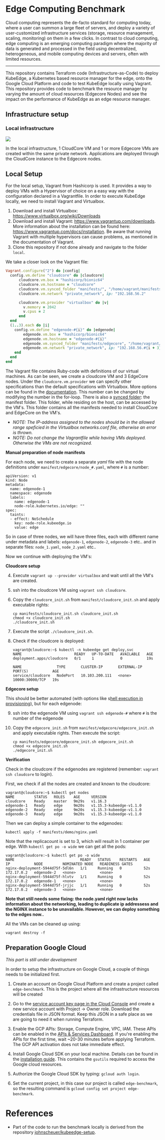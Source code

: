 # Edge Computing Benchmark

Cloud computing represents the de-facto standard for computing today, where a user can summon a
large fleet of servers, and deploy a variety of user-customized infrastructure services (storage, resource
management, scaling, monitoring) on them in a few clicks. In contrast to cloud computing, edge computing is an emerging computing paradigm where the majority of data is generated and processed in the
field using decentralized, heterogeneous, and mobile computing devices and servers, often with limited
resources.

-------------

This repository contains Terraform code (Infrastructure-as-Code) to deploy KubeEdge, a Kubernetes based resource manager for the edge, onto the Google Cloud Platform and code to test KubeEdge locally using Vagrant. This repository provides code to benchmark the resource manager by varying the amount of cloud resources (Edgecore Nodes) and see the impact on the performance of KubeEdge as an edge resource manager.

## Infrastructure setup

### Local infrastructure

![](README.assets/local-setup.drawio.png)

In the local infrastructure, 1 CloudCore VM and 1 or more Edgecore VMs are created within the same private network. Applications are deployed through the CloudCore instance to the Edgecore nodes.

## Local Setup

For the local setup, Vagrant from Hashicorp is used. It provides a way to deploy VMs with a Hypervisor of choice on a easy way with the configuration declared in a Vagrantfile. In order to execute KubeEdge locally, we need to install Vagrant and Virtualbox.

1.   Download and install Virtualbox: https://www.virtualbox.org/wiki/Downloads
2.   Download and install Vagrant: https://www.vagrantup.com/downloads. More information about the installation can be found here: https://www.vagrantup.com/docs/installation. Be aware that running Vagrant with multiple hypervisors can cause problems, as mentioned in the documentation of Vagrant.
3.   Clone this repository if not done already and navigate to the folder `local`.

We take a closer look on the Vagrant file:

```ruby
Vagrant.configure("2") do |config|
  config.vm.define "cloudcore" do |cloudcore|
      cloudcore.vm.box = "hashicorp/bionic64"
      cloudcore.vm.hostname = "cloudcore"
      cloudcore.vm.synced_folder "manifests/", "/home/vagrant/manifests"
      cloudcore.vm.network "private_network", ip: "192.168.56.2"

      cloudcore.vm.provider "virtualbox" do |v|
        v.memory = 2042
        v.cpus = 2
      end
  end
  (1..3).each do |i|
    config.vm.define "edgenode-#{i}" do |edgenode|
        edgenode.vm.box = "hashicorp/bionic64"
        edgenode.vm.hostname = "edgenode-#{i}"
        edgenode.vm.synced_folder "manifests/edgecore", "/home/vagrant/manifests/edgecore"
        edgenode.vm.network "private_network", ip: "192.168.56.#{i + 3}"
    end
  end
end

```

The Vagrant file contains Ruby-code with definitions of our virtual machines. As can be seen, we create a cloudcore VM and 3 EdgeCore nodes. Under the `cloudcore.vm.provider` we can specify other specifications than the default specifications with Virtualbox. More options can be found in the [documentation](https://www.vagrantup.com/docs/providers/virtualbox/configuration). This number can be changed by modifying the number in the for-loop. There is also a [synced folder](https://www.vagrantup.com/docs/synced-folders): the manifest folder. This folder, while residing on the host, can be accessed by the VM's. This folder contains all the manifests needed to install CloudCore and EdgeCore on the VM's. 

-   *NOTE: The IP-address assigned to the nodes should be in the allowed range speficied in the Virtualbox networks.conf file, otherwise an error is thrown.*
-   *NOTE: Do not change the Vagrantfile while having VMs deployed. Otherwise the VMs are not recognized.*

**Manual preparation of node manifests**

For each node, we need to create a separate *yaml* file with the node definitions under `manifest/edgecore/node_#.yaml`, where `#` is a number:

```
apiVersion: v1
kind: Node
metadata:
  name: edgenode-1
  namespace: edgenode
  labels:
    name: edgenode-1
    node-role.kubernetes.io/edge: ""
spec:
  taints:
  - effect: NoSchedule
    key: node-role.kubeedge.io
    value: edge

```

So in case of three nodes, we will have three files, each with different name under metadata and labels: `edgenode-1`, `edgenode-2`, `edgenode-3` etc.. and in separate files: `node_1.yaml`, `node_2.yaml` etc..

Now we continue with deploying the VM's:

**Cloudcore setup**

4.   Execute `vagrant up --provider virtualbox` and wait until all the VM's are created.

5.   ssh into the cloudcore VM using `vagrant ssh cloudcore`.

6.   Copy the `cloudcore_init.sh` from `manifest/cloudcore_init.sh` and apply executable rights:

     ```shell
     cp manifests/cloudcore_init.sh cloudcore_init.sh
     chmod +x cloudcore_init.sh
     ./cloudcore_init.sh
     ```

7.   Execute the script `./cloudcore_init.sh`.

8.   Check if the cloudcore is deployed:

     ```shell
     vagrant@cloudcore:~$ kubectl -n kubeedge get deploy,svc
     NAME                        READY   UP-TO-DATE   AVAILABLE   AGE
     deployment.apps/cloudcore   0/1     1            0           19s
     
     NAME                TYPE       CLUSTER-IP       EXTERNAL-IP   PORT(S)           AGE
     service/cloudcore   NodePort   10.103.200.111   <none>        10000:30000/TCP   19s
     ```

**Edgecore setup**

This should be better automated (with options like s[hell execution in provisioning](https://www.vagrantup.com/docs/provisioning/shell)), but for each edgenode:

9.   ssh into the edgenode VM using `vagrant ssh edgenode-#` where `#` is the number of the edgenode

10.   Copy the `edgecore_init.sh` from `manifest/edgecore/edgecore_init.sh` and apply executable rights. Then execute the script:

      ```shell
      cp manifests/edgecore/edgecore_init.sh edgecore_init.sh
      chmod +x edgecore_init.sh
      ./edgecore_init.sh
      ```

**Verification**

Check in the cloudcore if the edgenodes are registered (remember: `vagrant ssh cloudcore` to login). 

First, we check if all the nodes are created and known to the cloudcore:

```shell
vagrant@cloudcore:~$ kubectl get nodes
NAME         STATUS   ROLES    AGE     VERSION
cloudcore    Ready    master   9m29s   v1.16.3
edgenode-1   Ready    edge     9m20s   v1.15.3-kubeedge-v1.1.0
edgenode-2   Ready    edge     9m20s   v1.15.3-kubeedge-v1.1.0
edgenode-3   Ready    edge     9m20s   v1.15.3-kubeedge-v1.1.0
```

Then we can deploy a simple container to the edgenodes:

```
kubectl apply -f manifests/demo/nginx.yaml
```

Note that the replicacount is set to 3, which will result in 1 container per edge. With `kubectl get po -o wide` we can get all the pods:

```shell
vagrant@cloudcore:~$ kubectl get po -o wide
NAME                              READY   STATUS    RESTARTS   AGE   IP           NODE         NOMINATED NODE   READINESS GATES
nginx-deployment-5944d75f-5dl6n   1/1     Running   0          52s   172.17.0.2   edgenode-2   <none>           <none>
nginx-deployment-5944d75f-hlvtv   1/1     Running   0          52s   172.17.0.2   edgenode-1   <none>           <none>
nginx-deployment-5944d75f-jrjjc   1/1     Running   0          52s   172.17.0.2   edgenode-3   <none>           <none>
```

**Note that still needs some fixing: the node.yaml right now lacks information about the networking, leading to duplicate ip addressess and the NGINX instance to be unavailable. However, we can deploy something to the edges now..**

All the VMs can be cleaned up using:

```shell
vagrant destroy -f
```



## Preparation Google Cloud

*This part is still under development*

In order to setup the infrastructure on Google Cloud, a couple of things needs to be initialized first. 

1.   Create an account on Google Cloud Platform and create a project called `edge-benchmark`. This is the project where all the infrastructure resources will be created
2.   Go to the [service account key page in the Cloud Console](https://console.cloud.google.com/apis/credentials/serviceaccountkey) and create a new service account with Project -> Owner role. Download the credentials file in JSON format. Keep this JSON in a safe place as we are going to need it when running Terraform.
3.   Enable the GCP APIs: Storage, Compute Engine, VPC, IAM. These APIs can be enabled in the [APIs & Services Dashboard](https://console.cloud.google.com/apis/dashboard?project=edge-benchmark). If you're enabling the APIs for the first time, wait ~20-30 minutes before applying Terraform. The GCP API activation does not take immediate effect.

4.   Install Google Cloud SDK on your local machine. Details can be found in the [installation guide](https://cloud.google.com/sdk/docs/install#deb). This contains the `gsutils` required to access the Google cloud resources. 

5.   Authorize the Google Cloud SDK by typing: `gcloud auth login`.

6.   Set the current project, in this case our project is called `edge-benchmark`, so the resulting command is `gcloud config set project edge-benchmark`.



# References

-   Part of the code to run the benchmark locally is derived from the repository [johnscheuer/kubeedge-setup](johnscheuer/kubeedge-setup).
